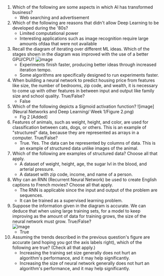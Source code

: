 1. Which of the following are some aspects in which AI has transformed business?
   - Web searching and advertisement
2. Which of the following are reasons that didn't allow Deep Learning to be developed during the '80s?
   - Limited computational power
   - Interesting applications such as image recognition require large amounts ofdaa that were not available
3. Recall the diagram of iterating over different ML ideas. Which of the stages shown in the diagram was improved with the use of a better GPU/CPU?
   ![image](https://github.com/zuzux3/Deep-Learning-Coursera/assets/68703753/34a18ef8-81cb-49a8-a4b5-05798e804c9c)
   - Experiments finish faster, producing better ideas through increased iteration tempo.
   - Some algorithms are specifically designed to run experiments faster.
4. When building a neural network to predict housing price from features like size, the number of bedrooms, zip code, and wealth, it is necessary to come up with other features in between input and output like family size and school quality. True/False?
   - False
5. Which of the following depicts a Sigmoid activation function?
   ![image](Neural Networks and Deep Learning/ Week 1/Figure 2.png)
   - Fig 2 [Added]
6. Features of animals, such as weight, height, and color, are used for classification between cats, dogs, or others. This is an example of "structured" data, because they are represented as arrays in a computer. True/False?
   - True. Yes. The data can be represented by columns of data. This is an example of structured data unlike images of the animal.
7. Which of the following are examples of structured data? Choose all that apply.
   - A dataset of weight, height, age, the sugar lvl in the blood, and arterial pressure.
   - A dataset with zip code, income, and name of a person.
8. Why can an RNN (Recurrent Neural Network) be used to create English captions to French movies? Choose all that apply.
    - The RNN is applicable since the input and output of the problem are sequences.
    - It can be trained as a supervised learning problem.
9. Suppose the information given in the diagram is accurate. We can deduce that when using large training sets, for a model to keep improving as the amount of data for training grows, the size of the neural network must grow. True/False?\
    ![image](https://d3c33hcgiwev3.cloudfront.net/imageAssetProxy.v1/5cc3ae22-ff00-46cc-951e-84abc761982aimage3.png?expiry=1715644800000&hmac=uNaoa3yFEwp8mVUqUY4fk0jFv-cNPwiidQCus1YnCDg)
    - True
10. Assuming the trends described in the previous question's figure are accurate (and hoping you got the axis labels right), which of the following are true? (Check all that apply.)
    - Increasing the training set size generally does not hurt an algorithm's performance, and it may help significantly.
    - Increasing the size of neural network generally does not hurt an algorithm's performance, and it may help significantly.
